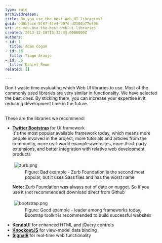 ```yaml
---
type: rule
archivedreason: 
title: Do you use the best Web UI libraries?
guid: ed0b5cce-5f87-4fe4-907d-d2100a77ef06
uri: do-you-use-the-best-web-ui-libraries
created: 2013-12-18T15:32:43.0000000Z
authors:
- id: 1
  title: Adam Cogan
- id: 16
  title: Tiago Araujo
- id: 36
  title: Daniel Šmon
related: []

---
```



​Don't waste time evaluating which Web UI libraries to use. Most of the commonly used libraries are very similar in functionality​. We have selected the best ones. By sticking them, you can&#160;increase your expertise in it, reducing development time in the future.
<br><excerpt class='endintro'></excerpt><br>
<p>​These are the libraries we recommend​​&#58;</p><ul><li> 
      <b><a href="/SoftwareDevelopment/RulesToBetterMVC/Pages/Do-you-use-Twitter-Bootstrap.aspx">Twitter Bootstrap</a>&#160;</b>for UI framework<br>It's the most popular available framework today, which&#160;means more people involved in the project, more tutorials and articles from the community, more real-world examples/websites, more third-party extensions, and better integration with relative web development products<br><dl class="badImage"><dt><img src="/DesignandPresentation/RulestoBetterInterfacesGeneral/PublishingImages/zurb.png" alt="zurb.png" style="margin&#58;5px;" /></dt><dd>Figure&#58; Bad example - Zurb Foundation is the second most popular, but it uses Sass files and​&#160;has the worst name</dd></dl><p><strong>Note&#58;</strong>&#160;Zurb Foundation was always out of date on nugget.&#160;So if you use&#160;it (not recommended)&#160;download direct from ​Github&#160;</p><dl class="goodImage"><dt><img src="/DesignandPresentation/RulestoBetterInterfacesGeneral/PublishingImages/bootstrap.png" alt="bootstrap.png" style="margin&#58;5px;" /></dt><dd>Figure&#58; Good example -&#160;leader among frameworks today, Boostrap&#160;toolkit is recommended to build​&#160;successful websites</dd></dl></li><li> 
      <a href="http&#58;//www.kendoui.com/" style="background-color&#58;initial;"><b>KendoUI</b></a> for enhanced HTML and jQuery controls</li><li> 
      <a href="http&#58;//knockoutjs.com/"><b>KnockoutJS</b></a>&#160;for view-model&#160;data binding</li><li> 
      <b><a href="http&#58;//signalr.net/">SignalR</a>&#160;</b>for real-time web functionality​</li></ul><dl class="badImage"><dt><br></dt></dl>


